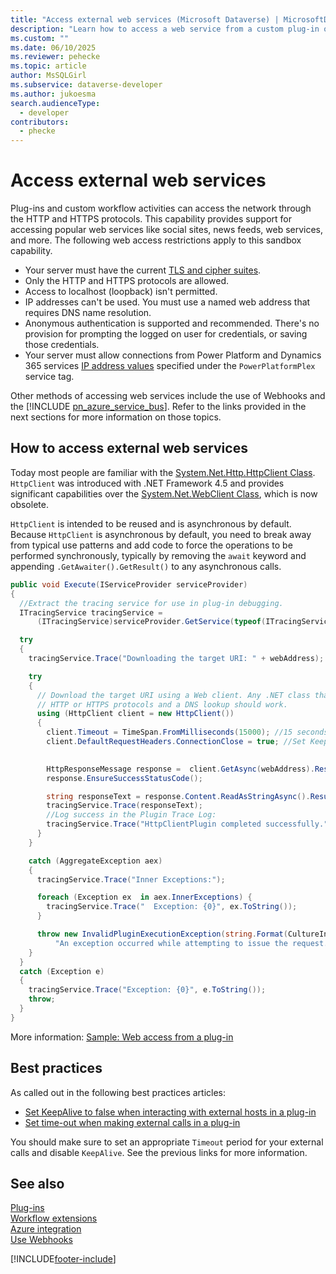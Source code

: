 ```yaml
---
title: "Access external web services (Microsoft Dataverse) | MicrosoftDocs"
description: "Learn how to access a web service from a custom plug-in or workflow activity."
ms.custom: ""
ms.date: 06/10/2025
ms.reviewer: pehecke
ms.topic: article
author: MsSQLGirl
ms.subservice: dataverse-developer
ms.author: jukoesma
search.audienceType: 
  - developer
contributors:
  - phecke
---
```

# Access external web services

Plug-ins and custom workflow activities can access the network through the HTTP and HTTPS protocols. This capability provides support for accessing popular web services like social sites, news feeds, web services, and more. The following web access restrictions apply to this sandbox capability.  
  
- Your server must have the current [TLS and cipher suites](/power-platform/admin/onpremises-server-cipher-tls-requirements).
- Only the HTTP and HTTPS protocols are allowed.
- Access to localhost (loopback) isn't permitted.
- IP addresses can't be used. You must use a named web address that requires DNS name resolution.
- Anonymous authentication is supported and recommended. There's no provision for prompting the logged on user for credentials, or saving those credentials.
- Your server must allow connections from Power Platform and Dynamics 365 services [IP address values](/power-platform/admin/online-requirements#ip-addresses-required) specified under the `PowerPlatformPlex` service tag.

Other methods of accessing web services include the use of Webhooks and the [!INCLUDE [pn_azure_service_bus](../../includes/pn_azure_service_bus.md)]. Refer to the links provided in the next sections for more information on those topics.

## How to access external web services

Today most people are familiar with  the [System.Net.Http.HttpClient Class](/dotnet/api/system.net.http.httpclient). `HttpClient` was introduced with .NET Framework 4.5 and provides significant capabilities over the [System.Net.WebClient Class](/dotnet/api/system.net.webclient), which is now obsolete.

`HttpClient` is intended to be reused and is asynchronous by default. Because `HttpClient` is asynchronous by default, you need to break away from typical use patterns and add code to force the operations to be performed synchronously, typically by removing the `await` keyword and appending `.GetAwaiter().GetResult()` to any asynchronous calls.

```csharp
public void Execute(IServiceProvider serviceProvider)
{
  //Extract the tracing service for use in plug-in debugging.
  ITracingService tracingService =
      (ITracingService)serviceProvider.GetService(typeof(ITracingService));

  try
  {
    tracingService.Trace("Downloading the target URI: " + webAddress);

    try
    {
      // Download the target URI using a Web client. Any .NET class that uses the
      // HTTP or HTTPS protocols and a DNS lookup should work.
      using (HttpClient client = new HttpClient())
      {
        client.Timeout = TimeSpan.FromMilliseconds(15000); //15 seconds
        client.DefaultRequestHeaders.ConnectionClose = true; //Set KeepAlive to false
        

        HttpResponseMessage response =  client.GetAsync(webAddress).Result; //Make sure it is synchonrous
        response.EnsureSuccessStatusCode();

        string responseText = response.Content.ReadAsStringAsync().Result; //Make sure it is synchonrous
        tracingService.Trace(responseText);
        //Log success in the Plugin Trace Log:
        tracingService.Trace("HttpClientPlugin completed successfully.");
      }
    }

    catch (AggregateException aex)
    {
      tracingService.Trace("Inner Exceptions:");

      foreach (Exception ex  in aex.InnerExceptions) {
        tracingService.Trace("  Exception: {0}", ex.ToString());
      }

      throw new InvalidPluginExecutionException(string.Format(CultureInfo.InvariantCulture,
          "An exception occurred while attempting to issue the request.", aex));
    }
  }
  catch (Exception e)
  {
    tracingService.Trace("Exception: {0}", e.ToString());
    throw;
  }
}
```

More information: [Sample: Web access from a plug-in](org-service/samples/web-access-plugin.md)

## Best practices

As called out in the following best practices articles:

- [Set KeepAlive to false when interacting with external hosts in a plug-in](best-practices/business-logic/set-keepalive-false-interacting-external-hosts-plugin.md)
- [Set time-out when making external calls in a plug-in](best-practices/business-logic/set-timeout-for-external-calls-from-plug-ins.md)

You should make sure to set an appropriate `Timeout` period for your external calls and disable `KeepAlive`. See the previous links for more information.

## See also

[Plug-ins](plug-ins.md)<br />
[Workflow extensions](workflow/workflow-extensions.md)<br />
[Azure integration](azure-integration.md)<br />
[Use Webhooks](use-webhooks.md)<br />

[!INCLUDE[footer-include](../../includes/footer-banner.md)]
